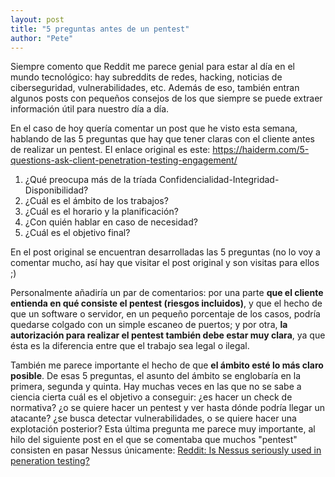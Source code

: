 ```yaml
---
layout: post
title: "5 preguntas antes de un pentest"
author: "Pete"
---
```


Siempre comento que Reddit me parece genial para estar al día en el mundo tecnológico: hay subreddits de redes, hacking, noticias de ciberseguridad, vulnerabilidades, etc. Además de eso, también entran algunos posts con pequeños consejos de los que siempre se puede extraer información útil para nuestro día a día.

En el caso de hoy quería comentar un post que he visto esta semana, hablando de las 5 preguntas que hay que tener claras con el cliente antes de realizar un pentest. El enlace original es este: https://haiderm.com/5-questions-ask-client-penetration-testing-engagement/

1. ¿Qué preocupa más de la tríada Confidencialidad-Integridad-Disponibilidad?
2. ¿Cuál es el ámbito de los trabajos?
3. ¿Cuál es el horario y la planificación?
4. ¿Con quién hablar en caso de necesidad?
5. ¿Cuál es el objetivo final?

En el post original se encuentran desarrolladas las 5 preguntas (no lo voy a comentar mucho, así hay que visitar el post original y son visitas para ellos ;)

Personalmente añadiría un par de comentarios: por una parte **que el cliente entienda en qué consiste el pentest (riesgos incluidos)**, y que el hecho de que un software o servidor, en un pequeño porcentaje de los casos, podría quedarse colgado con un simple escaneo de puertos; y por otra, **la autorización para realizar el pentest también debe estar muy clara**, ya que ésta es la diferencia entre que el trabajo sea legal o ilegal.

También me parece importante el hecho de que **el ámbito esté lo más claro posible**. De esas 5 preguntas, el asunto del ámbito se englobaría en la primera, segunda y quinta. Hay muchas veces en las que no se sabe a ciencia cierta cuál es el objetivo a conseguir: ¿es hacer un check de normativa? ¿o se quiere hacer un pentest y ver hasta dónde podría llegar un atacante? ¿se busca detectar vulnerabilidades, o se quiere hacer una explotación posterior?
Esta última pregunta me parece muy importante, al hilo del siguiente post en el que se comentaba que muchos "pentest" consisten en pasar Nessus únicamente:
[Reddit: Is Nessus seriously used in peneration testing?](https://www.reddit.com/r/AskNetsec/comments/73u0yo/is_nessus_seriously_used_in_penetration_testing/)

